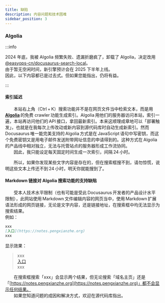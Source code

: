 ```yaml
---
title: 缺陷
description: 内容问题和技术困难
sidebar_position: 3
---
```




### Algolia

:::info

2024 年底，我被 Algolia 频繁失败、遗漏折磨疯了，卸载了 Algolia，决定改用 [@easyops-cn/docusaurus-search-local](https://github.com/easyops-cn/docusaurus-search-local)。  
由于暂无空闲时间，新引擎预计会在 2025 下半年上线。  
因此，以下内容都已是过去式。但如果您能指出，仍将有益。

:::

#### 索引延迟

&emsp;&emsp;本站右上角（Ctrl&thinsp;+&thinsp;K）搜索功能并不是在网页文件当中检索文本，而是用&thinsp;[**Algolia**](https://www.algolia.com/products)&thinsp;的免费 crawler&thinsp;功能生成索引。Algolia&thinsp;用他们的服务器访问本站，索引一遍，本站再访问他们的&thinsp;API&thinsp;接口，拿回最新索引。本来这顺理成章地可以「部署触发」，也就是在我每次上传改动或新内容到源代码库时自动生成新索引。然而&thinsp;Docusaurus&thinsp;唯一能完美支持的&thinsp;Algolia&thinsp;方式是在&thinsp;JavaScript&thinsp;语句中写密钥，而这个免费密钥又是用电子邮件发送附带网址信息的申请得到的。这种方式在&thinsp;Algolia&thinsp;的产品线中相对独立，无法与托管站点的服务器形成工作流协同。  
&emsp;&emsp;因此，我只能设定每天固定时间生成一次索引，间隔&thinsp;24&thinsp;小时。

&emsp;&emsp;所以，如果你发现某些文字内容是存在的，但在搜索框搜不到，请勿惊慌，说明这些文本上传还不到&thinsp;24&thinsp;小时，明天你就能搜到了。

#### Markdown 链接对 Algolia 搜索功能的支持缺陷

&emsp;&emsp;受本人技术水平限制（也有可能是受此&thinsp;Docusaurus&thinsp;开发者的产品设计水平限制），此网站使用&thinsp;Markdown&thinsp;文件编辑内容的网页当中，使用&thinsp;Markdown&thinsp;扩展语法形成的网页链接，无论是文字内容，还是链接地址，在搜索框中均无法显示为搜索结果。  
例如：　　
```markdown title="xxx.md"
xxx  
[入口](https://notes.pengxianzhe.org)  
xxx
```
显示效果：  
> xxx  
> [入口](https://pengxianzhe.org)  
> xxx  

&emsp;&emsp;在搜索框搜索「xxx」会显示两个结果，但无论搜索「域名主页」还是「[https://notes.pengxianzhe.org](https://notes.pengxianzhe.org)」都不会显示任何结果。  
&emsp;&emsp;如果您知道问题的成因和解决方式，欢迎在源代码库指出。